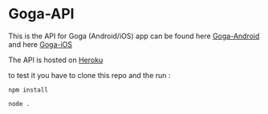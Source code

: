 # Goga-API

This is the API for Goga (Android/iOS) app can be found here [Goga-Android](https://github.com/khmaies5/Goga-Android) and here [Goga-iOS](https://github.com/khmaies5/Goga-iOS)

The API is hosted on [Heroku](https://goga-api.herokuapp.com)

to test it you have to clone this repo and the run :

```
npm install

node .
```

